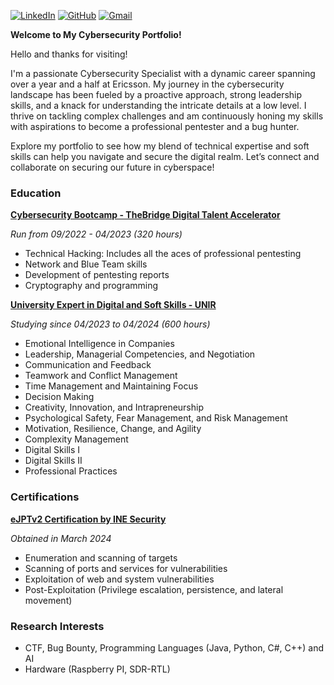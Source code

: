 

[![LinkedIn](https://img.shields.io/badge/LinkedIn-0077B5?style=for-the-badge&logo=linkedin&logoColor=white)](https://www.linkedin.com/in/arturo-morcillo-cobo-802255212/)
[![GitHub](https://img.shields.io/badge/GitHub-100000?style=for-the-badge&logo=github&logoColor=white)](https://github.com/artmccyber)
[![Gmail](https://img.shields.io/badge/Gmail-D14836?style=for-the-badge&logo=gmail&logoColor=white)](mailto:arturomc.cyber@gmail.com)

**Welcome to My Cybersecurity Portfolio!**

Hello and thanks for visiting!

I'm a passionate Cybersecurity Specialist with a dynamic career spanning over a year and a half at Ericsson. My journey in the cybersecurity landscape has been fueled by a proactive approach, strong leadership skills, and a knack for understanding the intricate details at a low level. I thrive on tackling complex challenges and am continuously honing my skills with aspirations to become a professional pentester and a bug hunter.

Explore my portfolio to see how my blend of technical expertise and soft skills can help you navigate and secure the digital realm. Let’s connect and collaborate on securing our future in cyberspace!

### Education

[**Cybersecurity Bootcamp - TheBridge Digital Talent Accelerator**](https://thebridge.tech/bootcamps/ciberseguridad)

*Run from 09/2022 - 04/2023 (320 hours)*

- Technical Hacking: Includes all the aces of professional pentesting
- Network and Blue Team skills
- Development of pentesting reports
- Cryptography and programming

[**University Expert in Digital and Soft Skills - UNIR**](https://www.unir.net/)

*Studying since 04/2023 to 04/2024 (600 hours)*

- Emotional Intelligence in Companies
- Leadership, Managerial Competencies, and Negotiation
- Communication and Feedback
- Teamwork and Conflict Management
- Time Management and Maintaining Focus
- Decision Making
- Creativity, Innovation, and Intrapreneurship
- Psychological Safety, Fear Management, and Risk Management
- Motivation, Resilience, Change, and Agility
- Complexity Management
- Digital Skills I
- Digital Skills II
- Professional Practices

### Certifications

[**eJPTv2 Certification by INE Security**](https://security.ine.com/certifications/ejpt-certification/)

*Obtained in March 2024*

- Enumeration and scanning of targets
- Scanning of ports and services for vulnerabilities
- Exploitation of web and system vulnerabilities
- Post-Exploitation (Privilege escalation, persistence, and lateral movement)

### Research Interests
- CTF, Bug Bounty, Programming Languages (Java, Python, C#, C++) and AI
- Hardware (Raspberry PI, SDR-RTL)

